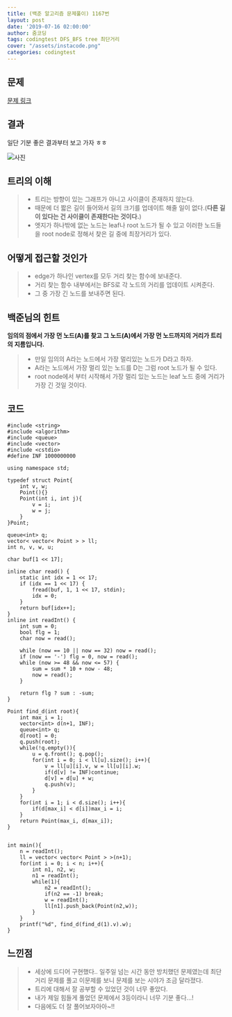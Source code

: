 ```yaml
---
title: (백준 알고리즘 문제풀이) 1167번 
layout: post
date: '2019-07-16 02:00:00'
author: 줌코딩
tags: codingtest DFS_BFS tree 최단거리
cover: "/assets/instacode.png"
categories: codingtest
---
```


## 문제

[문제 링크](https://www.acmicpc.net/problem/1167)

## 결과

일단 기분 좋은 결과부터 보고 가자 ㅎㅎ

![사진](https://raw.githubusercontent.com/zoomKoding/zoomKoding.github.io/source/assets/_posts/1167-1.jpg)

## 트리의 이해

>* 트리는 방향이 있는 그래프가 아니고 사이클이 존재하지 않는다.
>* 때문에 더 짧은 길이 들어와서 길의 크기를 업데이트 해줄 일이 없다.(**다른 길이 있다는 건 사이클이 존재한다는 것이다.**)
>* 엣지가 하나밖에 없는 노드는 leaf나 root 노드가 될 수 있고 이러한 노드들을 root node로 정해서 찾은 길 중에 최장거리가 있다.

## 어떻게 접근할 것인가

>* edge가 하나인 vertex를 모두 거리 찾는 함수에 보내준다.
>* 거리 찾는 함수 내부에서는 BFS로 각 노드의 거리를 업데이트 시켜준다.
>* 그 중 가장 긴 노드를 보내주면 된다.

## 백준님의 힌트

**임의의 점에서 가장 먼 노드(A)를 찾고 그 노드(A)에서 가장 먼 노드까지의 거리가 트리의 지름입니다.**

>* 만일 임의의 A라는 노드에서 가장 멀리있는 노드가 D라고 하자.
>* A라는 노드에서 가장 멀리 있는 노드를 D는 그럼 root 노드가 될 수 있다.
>* root node에서 부터 시작해서 가장 멀리 있는 노드는 leaf 노드 중에 거리가 가장 긴 것일 것이다.

## 코드

    #include <string>
    #include <algorithm>
    #include <queue>
    #include <vector>
    #include <cstdio>
    #define INF 1000000000

    using namespace std;

    typedef struct Point{
        int v, w;
        Point(){}
        Point(int i, int j){
            v = i;
            w = j;
        }
    }Point;

    queue<int> q;
    vector< vector< Point > > ll;
    int n, v, w, u;

    char buf[1 << 17];

    inline char read() {
        static int idx = 1 << 17;
        if (idx == 1 << 17) {
            fread(buf, 1, 1 << 17, stdin);
            idx = 0;
        }
        return buf[idx++];
    }
    inline int readInt() {
        int sum = 0;
        bool flg = 1;
        char now = read();

        while (now == 10 || now == 32) now = read();
        if (now == '-') flg = 0, now = read();
        while (now >= 48 && now <= 57) {
            sum = sum * 10 + now - 48;
            now = read();
        }

        return flg ? sum : -sum;
    }

    Point find_d(int root){
        int max_i = 1;
        vector<int> d(n+1, INF);
        queue<int> q;
        d[root] = 0; 
        q.push(root);
        while(!q.empty()){
            u = q.front(); q.pop();
            for(int i = 0; i < ll[u].size(); i++){
                v = ll[u][i].v, w = ll[u][i].w;
                if(d[v] != INF)continue;
                d[v] = d[u] + w;
                q.push(v);
            }
        }
        for(int i = 1; i < d.size(); i++){
            if(d[max_i] < d[i])max_i = i;
        }
        return Point(max_i, d[max_i]);
    }


    int main(){
        n = readInt();
        ll = vector< vector< Point > >(n+1);
        for(int i = 0; i < n; i++){
            int n1, n2, w;
            n1 = readInt();
            while(1){
                n2 = readInt();
                if(n2 == -1) break;
                w = readInt();
                ll[n1].push_back(Point(n2,w));
            }
        }
        printf("%d", find_d(find_d(1).v).w);
    }

## 느낀점

>* 세상에 드디어 구현했다.. 일주일 넘는 시간 동안 방치했던 문제였는데 최단 거리 문제를 풀고 이문제를 보니 문제를 보는 시야가 조금 달라졌다.
>* 트리에 대해서 잘 공부할 수 있었던 것이 너무 좋았다.
>* 내가 제일 힘들게 풀었던 문제에서 3등이라니 너무 기분 좋다...!
>* 다음에도 더 잘 풀어보자아아~!!
